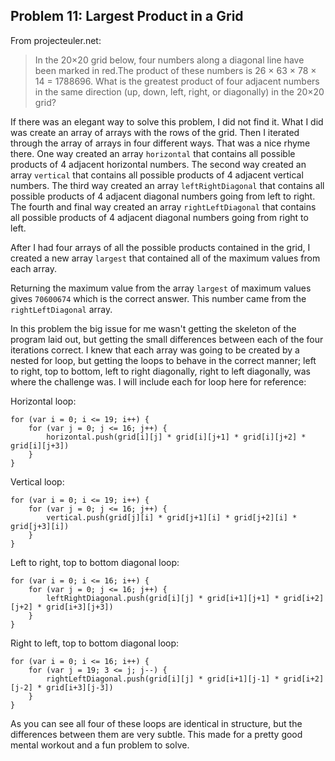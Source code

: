 ## Problem 11: Largest Product in a Grid
From projecteuler.net:
>In the 20×20 grid below, four numbers along a diagonal line have been marked in red.The product of these numbers is 26 × 63 × 78 × 14 = 1788696. What is the greatest product of four adjacent numbers in the same direction (up, down, left, right, or diagonally) in the 20×20 grid?

If there was an elegant way to solve this problem, I did not find it. What I did was create an array of arrays with the rows of the grid. Then I iterated through the array of arrays in four different ways. That was a nice rhyme there. One way created an array `horizontal` that contains all possible products of 4 adjacent horizontal numbers. The second way created an array `vertical` that contains all possible products of 4 adjacent vertical numbers. The third way created an array `leftRightDiagonal` that contains all possible products of 4 adjacent diagonal numbers going from left to right. The fourth and final way created an array `rightLeftDiagonal` that contains all possible products of 4 adjacent diagonal numbers going from right to left. 

After I had four arrays of all the possible products contained in the grid, I created a new array `largest` that contained all of the maximum values from each array. 

Returning the maximum value from the array `largest` of maximum values gives `70600674` which is the correct answer. This number came from the `rightLeftDiagonal` array.

In this problem the big issue for me wasn't getting the skeleton of the program laid out, but getting the small differences between each of the four iterations correct. I knew that each array was going to be created by a nested for loop, but getting the loops to behave in the correct manner; left to right, top to bottom, left to right diagonally, right to left diagonally, was where the challenge was. I will include each for loop here for reference:

Horizontal loop: 
```
for (var i = 0; i <= 19; i++) {
    for (var j = 0; j <= 16; j++) {
        horizontal.push(grid[i][j] * grid[i][j+1] * grid[i][j+2] * grid[i][j+3])
    }
}
```
Vertical loop: 
```
for (var i = 0; i <= 19; i++) {
    for (var j = 0; j <= 16; j++) {
        vertical.push(grid[j][i] * grid[j+1][i] * grid[j+2][i] * grid[j+3][i])
    }
}
```
Left to right, top to bottom diagonal loop: 
```
for (var i = 0; i <= 16; i++) {
    for (var j = 0; j <= 16; j++) {
        leftRightDiagonal.push(grid[i][j] * grid[i+1][j+1] * grid[i+2][j+2] * grid[i+3][j+3])
    }
}
```
Right to left, top to bottom diagonal loop: 
```
for (var i = 0; i <= 16; i++) {
    for (var j = 19; 3 <= j; j--) {
        rightLeftDiagonal.push(grid[i][j] * grid[i+1][j-1] * grid[i+2][j-2] * grid[i+3][j-3])
    }
}
```
As you can see all four of these loops are identical in structure, but the differences between them are very subtle. This made for a pretty good mental workout and a fun problem to solve.
